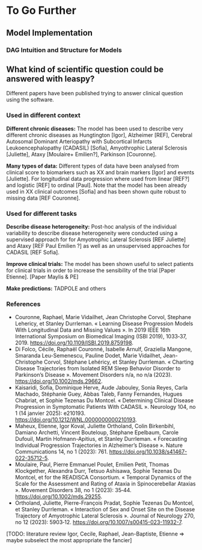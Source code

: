# To Go Further

## Model Implementation
### DAG Intuition and Structure for Models

## What kind of scientific question could be answered with leaspy? 

Different papers have been published trying to answer clinical question using the software.

### Used in different context

__Different chronic diseases:__ The model has been used to describe very different chronic diseases as Hungtington [Igor], Alzheimer [REF], Cerebral Autosomal Dominant Arteriopathy with Subcortical Infarcts Leukoencephalopathy (CADASIL) [Sofia], Amyothrophic Lateral Sclerosis [Juliette], Ataxy [Moulaire+ Emilien?], Parkinson [Couronne].

__Many types of data:__ Different types of data have been analysed from clinical score to biomarkers such as XX and brain markers [Igor] and events [Juliette]. For longitudinal data progression where used from linear [REF?] and logistic [REF] to ordinal [Paul].  Note that the model has been already used in XX clinical outcomes [Sofia] and has been shown quite robust to missing data [REF Couronne].

### Used for different tasks

__Describe disease heterogeneity:__ Post-hoc analysis of the individual variability to describe disease heterogeneity were conducted using a supervised approach for for Amyotrophic Lateral Sclerosis [REF Juliette] and Ataxy [REF Paul Emilien ?] as well as an unsupervised approaches for CADASIL [REF Sofia].

__Improve clinical trials:__ The model has been shown useful to select patients for clinical trials in order to increase the sensibility of the trial [Paper Etienne]. [Paper Maylis & PE]

__Make predictions:__ TADPOLE and others 

### References

- Couronne, Raphael, Marie Vidailhet, Jean Christophe Corvol, Stephane Lehericy, et Stanley Durrleman. « Learning Disease Progression Models With Longitudinal Data and Missing Values ». In 2019 IEEE 16th International Symposium on Biomedical Imaging (ISBI 2019), 1033‑37, 2019. https://doi.org/10.1109/ISBI.2019.8759198.
- Di Folco, Cécile, Raphaël Couronné, Isabelle Arnulf, Graziella Mangone, Smaranda Leu-Semenescu, Pauline Dodet, Marie Vidailhet, Jean-Christophe Corvol, Stéphane Lehéricy, et Stanley Durrleman. « Charting Disease Trajectories from Isolated REM Sleep Behavior Disorder to Parkinson’s Disease ». Movement Disorders n/a, no n/a (2023). https://doi.org/10.1002/mds.29662.
- Kaisaridi, Sofia, Dominique Herve, Aude Jabouley, Sonia Reyes, Carla Machado, Stéphanie Guey, Abbas Taleb, Fanny Fernandes, Hugues Chabriat, et Sophie Tezenas Du Montcel. « Determining Clinical Disease Progression in Symptomatic Patients With CADASIL ». Neurology 104, no 1 (14 janvier 2025): e210193. https://doi.org/10.1212/WNL.0000000000210193.
- Maheux, Etienne, Igor Koval, Juliette Ortholand, Colin Birkenbihl, Damiano Archetti, Vincent Bouteloup, Stéphane Epelbaum, Carole Dufouil, Martin Hofmann-Apitius, et Stanley Durrleman. « Forecasting Individual Progression Trajectories in Alzheimer’s Disease ». Nature Communications 14, no 1 (2023): 761. https://doi.org/10.1038/s41467-022-35712-5.
- Moulaire, Paul, Pierre Emmanuel Poulet, Emilien Petit, Thomas Klockgether, Alexandra Durr, Tetsuo Ashisawa, Sophie Tezenas Du Montcel, et for the READISCA Consortium. « Temporal Dynamics of the Scale for the Assessment and Rating of Ataxia in Spinocerebellar Ataxias ». Movement Disorders 38, no 1 (2023): 35‑44. https://doi.org/10.1002/mds.29255.
- Ortholand, Juliette, Pierre-François Pradat, Sophie Tezenas Du Montcel, et Stanley Durrleman. « Interaction of Sex and Onset Site on the Disease Trajectory of Amyotrophic Lateral Sclerosis ». Journal of Neurology 270, no 12 (2023): 5903‑12. https://doi.org/10.1007/s00415-023-11932-7.


[TODO: literature review Igor, Cecile, Raphael, Jean-Baptiste, Etienne => maybe subselect the most appropriate the fancier]